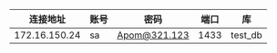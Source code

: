 | 连接地址 | 账号 | 密码           | 端口   | 库       |
|------|----|--------------|------|---------|
|    172.16.150.24  | sa | Apom@321.123 | 1433 | test_db |